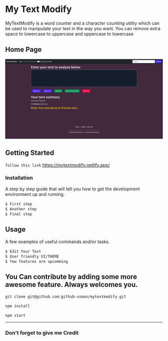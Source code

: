 # My Text Modify

MyTextModify is a word counter and a character counting utility which can be used to manipulate your text in the way you want. You can remove extra space to lowercase to uppercase and uppercase to lowercase


## Home Page
![alt text](./public/mytextmodify_home.png)
## Getting Started

` follow this link `
https://mytextmodify.netlify.app/



### Installation

A step by step guide that will tell you how to get the development environment up and running.

```
$ First step
$ Another step
$ Final step
```

## Usage

A few examples of useful commands and/or tasks.

```
$ Edit Your Text
$ User friendly UI/THEME
$ few features are upcomming
```



## You Can contribute by adding some more awesome feature. Always welcomes you.

```
git clone git@github.com:github-usman/mytextmodify.git
```

```
npm install
```

```
npm start
```
---
### Don't forget to give me Credit

